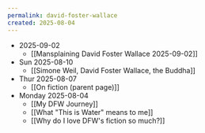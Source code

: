 ```yaml
---
permalink: david-foster-wallace
created: 2025-08-04
---
```

- 2025-09-02
	- [[Mansplaining David Foster Wallace 2025-09-02]]
- Sun 2025-08-10
	- [[Simone Weil, David Foster Wallace, the Buddha]]
- Thur 2025-08-07
	- [[On fiction (parent page)]]
- Monday 2025-08-04
	- [[My DFW Journey]]
	- [[What "This is Water" means to me]]
	- [[Why do I love DFW's fiction so much?]]